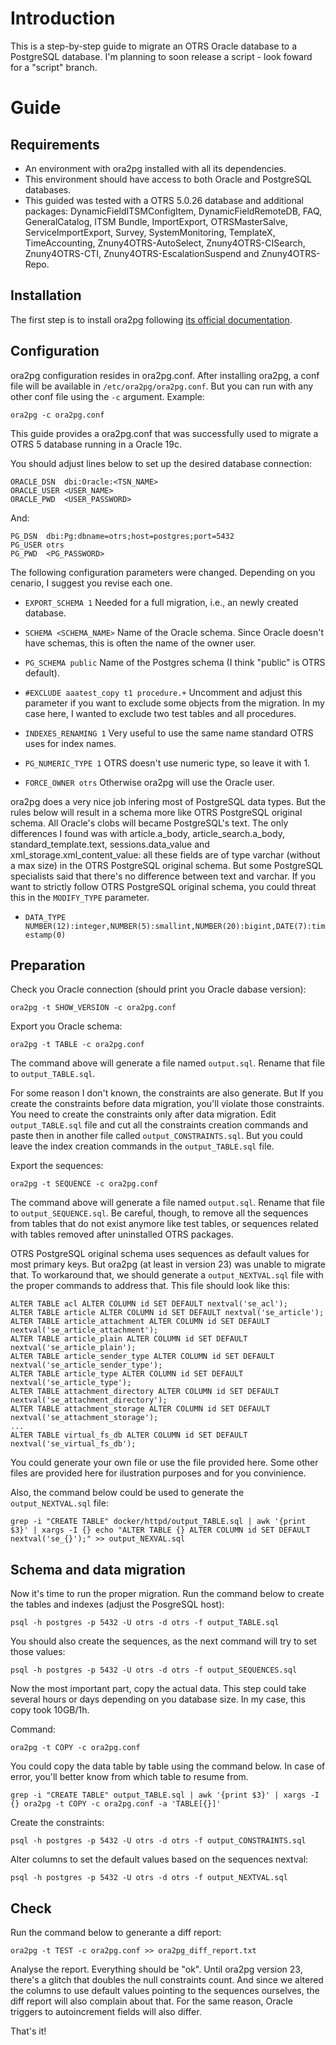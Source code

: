 # Introduction

This is a step-by-step guide to migrate an OTRS Oracle database to a PostgreSQL database.
I'm planning to soon release a script - look foward for a "script" branch.

# Guide

## Requirements

- An environment with ora2pg installed with all its dependencies.
- This environment should have access to both Oracle and PostgreSQL databases. 
- This guided was tested with a OTRS 5.0.26 database and additional packages: 
DynamicFieldITSMConfigItem, DynamicFieldRemoteDB, FAQ, GeneralCatalog, ITSM Bundle, 
ImportExport, OTRSMasterSalve, ServiceImportExport, Survey, SystemMonitoring, 
TemplateX, TimeAccounting, Znuny4OTRS-AutoSelect, Znuny4OTRS-CISearch, 
Znuny4OTRS-CTI, Znuny4OTRS-EscalationSuspend and Znuny4OTRS-Repo.

## Installation

The first step is to install ora2pg following [its official documentation](https://ora2pg.darold.net/documentation.html#INSTALLATION).

## Configuration

ora2pg configuration resides in ora2pg.conf. After installing ora2pg, a conf 
file will be available in ```/etc/ora2pg/ora2pg.conf```.
But you can run with any other conf file using the ```-c``` argument. Example:

```
ora2pg -c ora2pg.conf
```

This guide provides a ora2pg.conf that was successfully used to migrate a OTRS 5
database running in a Oracle 19c.

You should adjust lines below to set up the desired database connection:

```
ORACLE_DSN  dbi:Oracle:<TSN_NAME>
ORACLE_USER <USER_NAME>
ORACLE_PWD  <USER_PASSWORD>
```

And:

```
PG_DSN  dbi:Pg:dbname=otrs;host=postgres;port=5432
PG_USER otrs
PG_PWD  <PG_PASSWORD>
```

The following configuration parameters were changed. Depending on you cenario, I
suggest you revise each one.

- ```EXPORT_SCHEMA 1``` Needed for a full migration, i.e., an newly created database.

- ```SCHEMA <SCHEMA_NAME>``` Name of the Oracle schema. Since Oracle doesn't have
schemas, this is often the name of the owner user.

- ```PG_SCHEMA public``` Name of the Postgres schema (I think "public" is OTRS default).

- ```#EXCLUDE aaatest_copy t1 procedure.+``` Uncomment and adjust this parameter
if you want to exclude some objects from the migration. In my case here, I wanted
to exclude two test tables and all procedures.

- ```INDEXES_RENAMING 1``` Very useful to use the same name standard OTRS uses
for index names.

- ```PG_NUMERIC_TYPE 1``` OTRS doesn't use numeric type, so leave it with 1.

- ```FORCE_OWNER otrs``` Otherwise ora2pg will use the Oracle user.

ora2pg does a very nice job infering most of PostgreSQL data types. 
But the rules below will result in a schema more like OTRS PostgreSQL original
schema. 
All Oracle's clobs will became PostgreSQL's text. 
The only differences I found was with article.a_body, article_search.a_body, 
standard_template.text, sessions.data_value and xml_storage.xml_content_value:
all these fields are of type varchar (without a max size) in the OTRS PostgreSQL
original schema.
But some PostgreSQL specialists said that there's no difference between text and
varchar.
If you want to strictly follow OTRS PostgreSQL original schema, you could threat
this in the ```MODIFY_TYPE``` parameter.

- ```DATA_TYPE NUMBER(12):integer,NUMBER(5):smallint,NUMBER(20):bigint,DATE(7):timestamp(0)```

## Preparation

Check you Oracle connection (should print you Oracle dabase version):

```
ora2pg -t SHOW_VERSION -c ora2pg.conf
```

Export you Oracle schema:

```
ora2pg -t TABLE -c ora2pg.conf
```

The command above will generate a file named ```output.sql```.
Rename that file to ```output_TABLE.sql```.

For some reason I don't known, the constraints are also generate. 
But If you create the constraints before data migration, you'll violate those
constraints.
You need to create the constraints only after data migration.
Edit ```output_TABLE.sql``` file and cut all the constraints creation commands
and paste then in another file called ```output_CONSTRAINTS.sql```.
But you could leave the index creation commands in the ```output_TABLE.sql``` file.

Export the sequences:

```
ora2pg -t SEQUENCE -c ora2pg.conf
```

The command above will generate a file named ```output.sql```.
Rename that file to ```output_SEQUENCE.sql```. Be careful, though, to remove all
the sequences from tables that do not exist anymore like test tables, or sequences
related with tables removed after uninstalled OTRS packages.

OTRS PostgreSQL original schema uses sequences as default values for most primary keys.
But ora2pg (at least in version 23) was unable to migrate that. To workaround that,
we should generate a ```output_NEXTVAL.sql``` file with the proper commands to
address that.
This file should look like this:

```
ALTER TABLE acl ALTER COLUMN id SET DEFAULT nextval('se_acl');
ALTER TABLE article ALTER COLUMN id SET DEFAULT nextval('se_article');
ALTER TABLE article_attachment ALTER COLUMN id SET DEFAULT nextval('se_article_attachment');
ALTER TABLE article_plain ALTER COLUMN id SET DEFAULT nextval('se_article_plain');
ALTER TABLE article_sender_type ALTER COLUMN id SET DEFAULT nextval('se_article_sender_type');
ALTER TABLE article_type ALTER COLUMN id SET DEFAULT nextval('se_article_type');
ALTER TABLE attachment_directory ALTER COLUMN id SET DEFAULT nextval('se_attachment_directory');
ALTER TABLE attachment_storage ALTER COLUMN id SET DEFAULT nextval('se_attachment_storage');
...
ALTER TABLE virtual_fs_db ALTER COLUMN id SET DEFAULT nextval('se_virtual_fs_db');
```

You could generate your own file or use the file provided here. Some other files
are provided here for ilustration purposes and for you convinience.

Also, the command below could be used to generate the ```output_NEXTVAL.sql``` file:

```
grep -i "CREATE TABLE" docker/httpd/output_TABLE.sql | awk '{print $3}' | xargs -I {} echo "ALTER TABLE {} ALTER COLUMN id SET DEFAULT nextval('se_{}');" >> output_NEXVAL.sql
```

## Schema and data migration

Now it's time to run the proper migration. Run the command below to create the
tables and indexes (adjust the PosgreSQL host):

```
psql -h postgres -p 5432 -U otrs -d otrs -f output_TABLE.sql
```

You should also create the sequences, as the next command will try to set those
values:

```
psql -h postgres -p 5432 -U otrs -d otrs -f output_SEQUENCES.sql
```

Now the most important part, copy the actual data. This step could take several
hours or days depending on you database size. In my case, this copy took 10GB/1h.

Command:

```
ora2pg -t COPY -c ora2pg.conf
```

You could copy the data table by table using the command below. In case of error,
you'll better know from which table to resume from.

```
grep -i "CREATE TABLE" output_TABLE.sql | awk '{print $3}' | xargs -I {} ora2pg -t COPY -c ora2pg.conf -a 'TABLE[{}]'
```

Create the constraints:

```
psql -h postgres -p 5432 -U otrs -d otrs -f output_CONSTRAINTS.sql
```

Alter columns to set the default values based on the sequences nextval:

```
psql -h postgres -p 5432 -U otrs -d otrs -f output_NEXTVAL.sql
```

## Check

Run the command below to generante a diff report:

```
ora2pg -t TEST -c ora2pg.conf >> ora2pg_diff_report.txt
```

Analyse the report. Everything should be "ok". Until ora2pg version 23, there's
a glitch that doubles the null constraints count. And since we altered the columns
to use default values pointing to the sequences ourselves, the diff report will
also complain about that. For the same reason, Oracle triggers to autoincrement
fields will also differ.

That's it!

